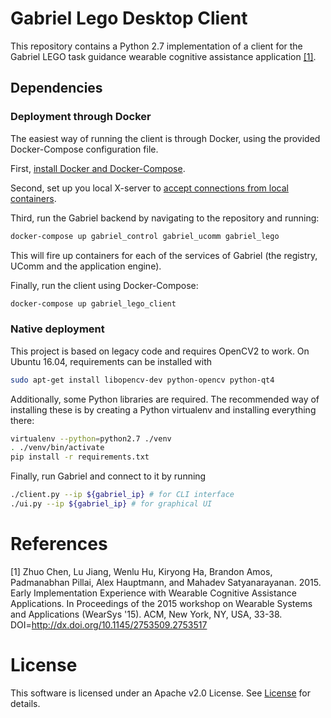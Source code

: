 # Gabriel Lego Desktop Client

This repository contains a Python 2.7 implementation of a client for the Gabriel LEGO task guidance wearable cognitive assistance application [\[1\]](#references).

## Dependencies
### Deployment through Docker

The easiest way of running the client is through Docker, using the provided Docker-Compose configuration file.

First, [install Docker and Docker-Compose](https://docs.docker.com/install/).

Second, set up you local X-server to [accept connections from local containers](http://wiki.ros.org/docker/Tutorials/GUI).

Third, run the Gabriel backend by navigating to the repository and running:
```bash
docker-compose up gabriel_control gabriel_ucomm gabriel_lego
```
This will fire up containers for each of the services of Gabriel (the registry, UComm and the application engine).

Finally, run the client using Docker-Compose:
```bash
docker-compose up gabriel_lego_client
```

### Native deployment
This project is based on legacy code and requires OpenCV2 to work.
On Ubuntu 16.04, requirements can be installed with
```bash
sudo apt-get install libopencv-dev python-opencv python-qt4
``` 

Additionally, some Python libraries are required.
The recommended way of installing these is by creating a Python virtualenv and installing everything there:
```bash
virtualenv --python=python2.7 ./venv
. ./venv/bin/activate
pip install -r requirements.txt
```

Finally, run Gabriel and connect to it by running
```bash
./client.py --ip ${gabriel_ip} # for CLI interface
./ui.py --ip ${gabriel_ip} # for graphical UI
```


# References
[1] Zhuo Chen, Lu Jiang, Wenlu Hu, Kiryong Ha, Brandon Amos, Padmanabhan Pillai, Alex Hauptmann, and Mahadev Satyanarayanan. 2015. Early Implementation Experience with Wearable Cognitive Assistance Applications. In Proceedings of the 2015 workshop on Wearable Systems and Applications (WearSys '15). ACM, New York, NY, USA, 33-38. DOI=http://dx.doi.org/10.1145/2753509.2753517

# License

This software is licensed under an Apache v2.0 License.
See [License](./LICENSE) for details.
